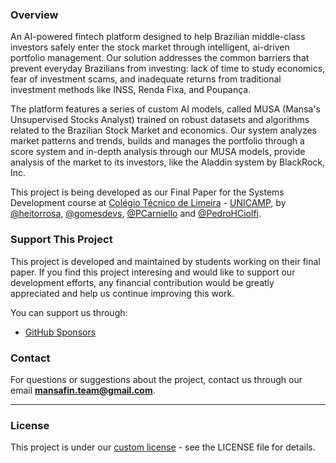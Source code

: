 ### Overview
An AI-powered fintech platform designed to help Brazilian middle-class investors safely enter the stock market through intelligent, ai-driven portfolio management. Our solution addresses the common barriers that prevent everyday Brazilians from investing: lack of time to study economics, fear of investment scams, and inadequate returns from traditional investment methods like INSS, Renda Fixa, and Poupança.

The platform features a series of custom AI models, called MUSA (Mansa's Unsupervised Stocks Analyst) trained on robust datasets and algorithms related to the Brazilian Stock Market and economics. Our system analyzes market patterns and trends, builds and manages the portfolio through a score system and in-depth analysis through our MUSA models, provide analysis of the market to its investors, like the Aladdin system by BlackRock, Inc.

This project is being developed as our Final Paper for the Systems Development course at [Colégio Técnico de Limeira](https://www.cotil.unicamp.br/) - [UNICAMP](https://unicamp.br/), by [@heitorrosa](https://github.com/heitorrosa), [@gomesdevs](https://github.com/gomesdevs), [@PCarniello](https://github.com/PCarniello) and [@PedroHCiolfi](https://github.com/PedroHCiolfi).

### Support This Project

This project is developed and maintained by students working on their final paper. If you find this project interesing and would like to support our development efforts, any financial contribution would be greatly appreciated and help us continue improving this work.

You can support us through:
- [GitHub Sponsors](https://github.com/sponsors/mansa-team)

### Contact

For questions or suggestions about the project, contact us through our email **mansafin.team@gmail.com**.

---

### License

This project is under our [custom license](https://github.com/mansa-team/docs?tab=License-1-ov-file) - see the LICENSE file for details.

